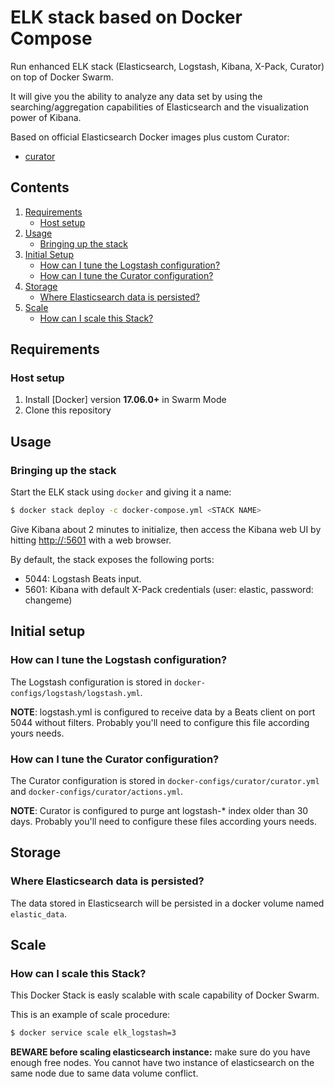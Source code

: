 # ELK stack based on Docker Compose

Run enhanced ELK stack (Elasticsearch, Logstash, Kibana, X-Pack, Curator) on top of Docker Swarm.

It will give you the ability to analyze any data set by using the searching/aggregation capabilities of Elasticsearch
and the visualization power of Kibana.

Based on official Elasticsearch Docker images plus custom Curator:

* [curator](https://github.com/valeriano-manassero/docker-curator-centos)

## Contents

1. [Requirements](#requirements)
   * [Host setup](#host-setup)
2. [Usage](#usage)
   * [Bringing up the stack](#bringing-up-the-stack)
3. [Initial Setup](#initial-setup) 
   * [How can I tune the Logstash configuration?](#how-can-i-tune-the-logstash-configuration)
   * [How can I tune the Curator configuration?](#how-can-i-tune-the-curator-configuration)
4. [Storage](#storage)
   * [Where Elasticsearch data is persisted?](#where-elasticsearch-data-is-persisted)
5. [Scale](#scale)
   * [How can I scale this Stack?](#how-can-i-scale-this-stack)

## Requirements

### Host setup

1. Install [Docker] version **17.06.0+** in Swarm Mode
2. Clone this repository

## Usage

### Bringing up the stack

Start the ELK stack using `docker` and giving it a name:

```bash
$ docker stack deploy -c docker-compose.yml <STACK NAME>
```

Give Kibana about 2 minutes to initialize, then access the Kibana web UI by hitting
[http://<HOSTNAME>:5601](http://<HOSTNAME>:5601) with a web browser.

By default, the stack exposes the following ports:
* 5044: Logstash Beats input.
* 5601: Kibana with default X-Pack credentials (user: elastic, password: changeme)

## Initial setup

### How can I tune the Logstash configuration?

The Logstash configuration is stored in `docker-configs/logstash/logstash.yml`.

**NOTE**: logstash.yml is configured to receive data by a Beats client on port 5044 without filters. Probably you'll need to configure this file according yours needs.

### How can I tune the Curator configuration?

The Curator configuration is stored in `docker-configs/curator/curator.yml` and `docker-configs/curator/actions.yml`.

**NOTE**: Curator is configured to purge ant logstash-* index older than 30 days. Probably you'll need to configure these files according yours needs.

## Storage

### Where Elasticsearch data is persisted?

The data stored in Elasticsearch will be persisted in a docker volume named `elastic_data`.

## Scale

### How can I scale this Stack?

This Docker Stack is easly scalable with scale capability of Docker Swarm.

This is an example of scale procedure:

```bash
$ docker service scale elk_logstash=3
```

**BEWARE before scaling elasticsearch instance:** make sure do you have enough free nodes. You cannot have two instance of elasticsearch on the same node due to same data volume conflict.